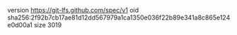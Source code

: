 version https://git-lfs.github.com/spec/v1
oid sha256:2f92b7cb17ae81d12dd567979a1ca1350e036f22b89e341a8c865e124e0d00a1
size 3019
